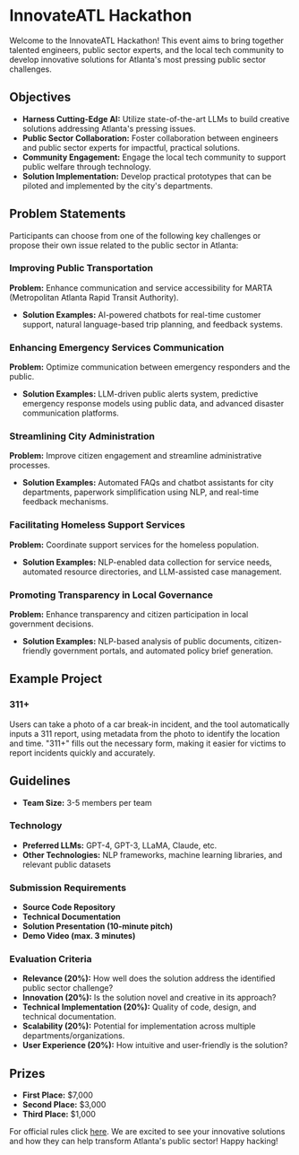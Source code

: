 # InnovateATL Hackathon

Welcome to the InnovateATL Hackathon! This event aims to bring together talented engineers, public sector experts, and the local tech community to develop innovative solutions for Atlanta's most pressing public sector challenges.

## Objectives

- **Harness Cutting-Edge AI:** Utilize state-of-the-art LLMs to build creative solutions addressing Atlanta's pressing issues.
- **Public Sector Collaboration:** Foster collaboration between engineers and public sector experts for impactful, practical solutions.
- **Community Engagement:** Engage the local tech community to support public welfare through technology.
- **Solution Implementation:** Develop practical prototypes that can be piloted and implemented by the city's departments.

## Problem Statements

Participants can choose from one of the following key challenges or propose their own issue related to the public sector in Atlanta:

### Improving Public Transportation
**Problem:** Enhance communication and service accessibility for MARTA (Metropolitan Atlanta Rapid Transit Authority).
- **Solution Examples:** AI-powered chatbots for real-time customer support, natural language-based trip planning, and feedback systems.

### Enhancing Emergency Services Communication
**Problem:** Optimize communication between emergency responders and the public.
- **Solution Examples:** LLM-driven public alerts system, predictive emergency response models using public data, and advanced disaster communication platforms.

### Streamlining City Administration
**Problem:** Improve citizen engagement and streamline administrative processes.
- **Solution Examples:** Automated FAQs and chatbot assistants for city departments, paperwork simplification using NLP, and real-time feedback mechanisms.

### Facilitating Homeless Support Services
**Problem:** Coordinate support services for the homeless population.
- **Solution Examples:** NLP-enabled data collection for service needs, automated resource directories, and LLM-assisted case management.

### Promoting Transparency in Local Governance
**Problem:** Enhance transparency and citizen participation in local government decisions.
- **Solution Examples:** NLP-based analysis of public documents, citizen-friendly government portals, and automated policy brief generation.

## Example Project

### 311+
Users can take a photo of a car break-in incident, and the tool automatically inputs a 311 report, using metadata from the photo to identify the location and time. "311+" fills out the necessary form, making it easier for victims to report incidents quickly and accurately.

## Guidelines

- **Team Size:** 3-5 members per team

### Technology

- **Preferred LLMs:** GPT-4, GPT-3, LLaMA, Claude, etc.
- **Other Technologies:** NLP frameworks, machine learning libraries, and relevant public datasets

### Submission Requirements

- **Source Code Repository**
- **Technical Documentation**
- **Solution Presentation (10-minute pitch)**
- **Demo Video (max. 3 minutes)**

### Evaluation Criteria

- **Relevance (20%):** How well does the solution address the identified public sector challenge?
- **Innovation (20%):** Is the solution novel and creative in its approach?
- **Technical Implementation (20%):** Quality of code, design, and technical documentation.
- **Scalability (20%):** Potential for implementation across multiple departments/organizations.
- **User Experience (20%):** How intuitive and user-friendly is the solution?

## Prizes

- **First Place:** $7,000
- **Second Place:** $3,000
- **Third Place:** $1,000

For official rules click [here](rules.pdf).
We are excited to see your innovative solutions and how they can help transform Atlanta's public sector! Happy hacking!
